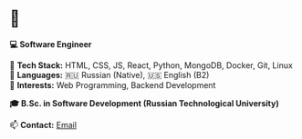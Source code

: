 # 👋  

**💻 Software Engineer**  

🔹 **Tech Stack:** HTML, CSS, JS, React, Python, MongoDB, Docker, Git, Linux  
🔹 **Languages:** 🇷🇺 Russian (Native), 🇺🇸 English (B2)  
🔹 **Interests:** Web Programming, Backend Development

**🎓 B.Sc. in Software Development (Russian Technological University)**  

📫 **Contact:** [Email](mailto:dmromanenko@outlook.com)

<!---
arimakish88u/arimakish88u is a ✨ special ✨ repository because its `README.md` (this file) appears on your GitHub profile.
You can click the Preview link to take a look at your changes.
--->
